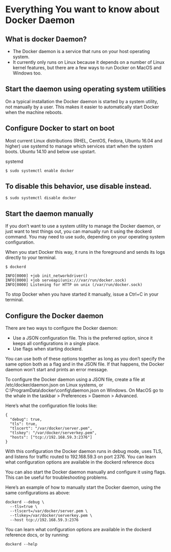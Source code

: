 # Everything You want to know about Docker Daemon

## What is docker Daemon?

- The Docker daemon is a service that runs on your host operating system. 
- It currently only runs on Linux because it depends on a number of Linux kernel features, but there are a few ways to run Docker on MacOS and Windows too.

## Start the daemon using operating system utilities

On a typical installation the Docker daemon is started by a system utility, not manually by a user. 
This makes it easier to automatically start Docker when the machine reboots.

## Configure Docker to start on boot

Most current Linux distributions (RHEL, CentOS, Fedora, Ubuntu 16.04 and higher) use systemd to manage which services start when the system boots. Ubuntu 14.10 and below use upstart.

systemd

```
$ sudo systemctl enable docker
```

## To disable this behavior, use disable instead.

```
$ sudo systemctl disable docker
```

## Start the daemon manually

If you don’t want to use a system utility to manage the Docker daemon, or just want to test things out, you can manually run it using the dockerd command. 
You may need to use sudo, depending on your operating system configuration.

When you start Docker this way, it runs in the foreground and sends its logs directly to your terminal.

```
$ dockerd

INFO[0000] +job init_networkdriver()
INFO[0000] +job serveapi(unix:///var/run/docker.sock)
INFO[0000] Listening for HTTP on unix (/var/run/docker.sock)
```

To stop Docker when you have started it manually, issue a Ctrl+C in your terminal.

## Configure the Docker daemon

There are two ways to configure the Docker daemon:

- Use a JSON configuration file. This is the preferred option, since it keeps all configurations in a single place.
- Use flags when starting dockerd.

You can use both of these options together as long as you don’t specify the same option both as a flag and in the JSON file. If that happens, the Docker daemon won’t start and prints an error message.

To configure the Docker daemon using a JSON file, create a file at /etc/docker/daemon.json on Linux systems, or C:\ProgramData\docker\config\daemon.json on Windows. On MacOS go to the whale in the taskbar > Preferences > Daemon > Advanced.

Here’s what the configuration file looks like:

```
{
  "debug": true,
  "tls": true,
  "tlscert": "/var/docker/server.pem",
  "tlskey": "/var/docker/serverkey.pem",
  "hosts": ["tcp://192.168.59.3:2376"]
}
```

With this configuration the Docker daemon runs in debug mode, uses TLS, and listens for traffic routed to 192.168.59.3 on port 2376. You can learn what configuration options are available in the dockerd reference docs

You can also start the Docker daemon manually and configure it using flags. This can be useful for troubleshooting problems.

Here’s an example of how to manually start the Docker daemon, using the same configurations as above:

```
dockerd --debug \
  --tls=true \
  --tlscert=/var/docker/server.pem \
  --tlskey=/var/docker/serverkey.pem \
  --host tcp://192.168.59.3:2376
```

You can learn what configuration options are available in the dockerd reference docs, or by running:

```
dockerd --help
```

